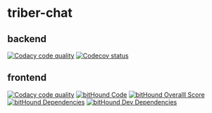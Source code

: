 # triber-chat
## backend
[![Codacy code quality](https://img.shields.io/codacy/a94181c1ecb643dc9a6686dba37960c3/develop.svg)](https://www.codacy.com/app/geertolaerts/triber-sensor/dashboard)
[![Codecov status](https://img.shields.io/codecov/c/github/triberraar/triber-chat/develop.svg)](https://codecov.io/github/triberraar/triber-chat?branch=develop)

## frontend
[![Codacy code quality](https://img.shields.io/codacy/a94181c1ecb643dc9a6686dba37960c3/develop.svg)](https://www.codacy.com/app/geertolaerts/triber-sensor/dashboard)
[![bitHound Code](https://www.bithound.io/github/triberraar/triber-chat/badges/code.svg?style=flat-square)](https://www.bithound.io/github/triberraar/triber-chat)
[![bitHound Overalll Score](https://www.bithound.io/github/triberraar/triber-chat/badges/score.svg?style=flat-square)](https://www.bithound.io/github/triberraar/triber-chat)
[![bitHound Dependencies](https://www.bithound.io/github/triberraar/triber-chat/badges/dependencies.svg?style=flat-square)](https://www.bithound.io/github/triberraar/triber-chat/develop/dependencies/npm)
[![bitHound Dev Dependencies](https://www.bithound.io/github/triberraar/triber-chat/badges/devDependencies.svg?style=flat-square)](https://www.bithound.io/github/triberraar/triber-chat/develop/dependencies/npm)
